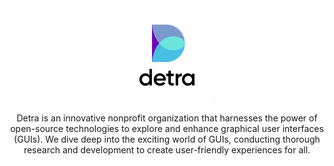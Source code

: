 <div align="center"><img src="https://raw.githubusercontent.com/detra-lab/.github/stable/profile/logo.svg" width="150" height="150" alt="Detra" /></div>

<p align="center">Detra is an innovative nonprofit organization that harnesses the power of open-source technologies to explore and enhance graphical user interfaces (GUIs). We dive deep into the exciting world of GUIs, conducting thorough research and development to create user-friendly experiences for all.<p>
